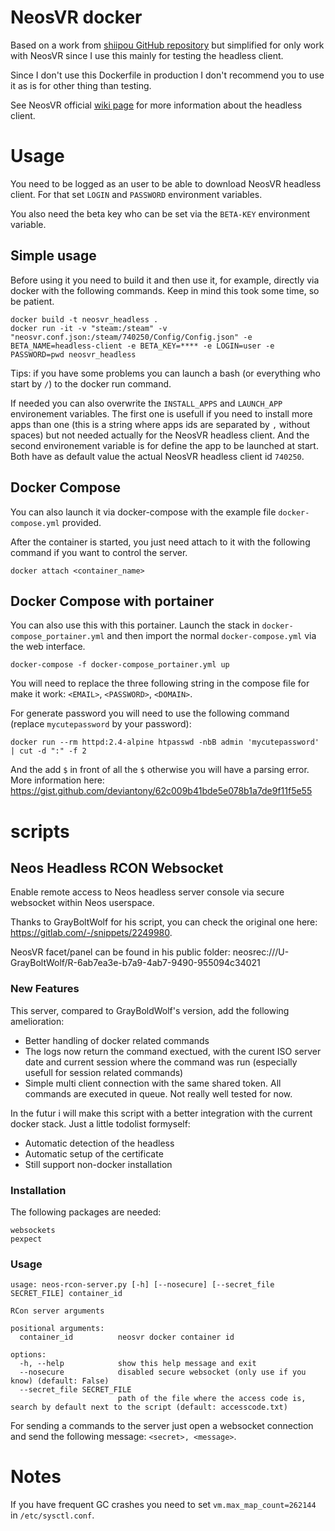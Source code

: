 # NeosVR docker

Based on a work from
[shiipou GitHub repository](https://github.com/shiipou/steamcmd) but simplified
for only work with NeosVR since I use this mainly for testing the headless
client.

Since I don't use this Dockerfile in production I don't recommend you to use
it as is for other thing than testing.

See NeosVR official [wiki page](https://wiki.neos.com/Headless_Client/Server)
for more information about the headless client.

# Usage

You need to be logged as an user to be able to download NeosVR headless client.
For that set `LOGIN` and `PASSWORD` environment variables.

You also need the beta key who can be set via the `BETA-KEY` environment
variable.

## Simple usage

Before using it you need to build it and then use it, for example,  directly
via docker with the following commands. Keep in mind this took some time, so be
patient.

```
docker build -t neosvr_headless .
docker run -it -v "steam:/steam" -v "neosvr.conf.json:/steam/740250/Config/Config.json" -e BETA_NAME=headless-client -e BETA_KEY=**** -e LOGIN=user -e PASSWORD=pwd neosvr_headless
```

Tips: if you have some problems you can launch a bash (or everything who start
by `/`) to the docker run command.

If needed you can also overwrite the `INSTALL_APPS` and `LAUNCH_APP`
environement variables. The first one is usefull if you need to install more
apps than one (this is a string where apps ids are separated by `,` without
spaces) but not needed actually for the NeosVR headless client. And the second
environement variable is for define the app to be launched at start. Both have
as default value the actual NeosVR headless client id `740250`.

## Docker Compose

You can also launch it via docker-compose with the example file
`docker-compose.yml` provided.

After the container is started, you just need attach to it with the following
command if you want to control the server.

```
docker attach <container_name>
```

## Docker Compose with portainer

You can also use this with this portainer. Launch the stack in
`docker-compose_portainer.yml` and then import the normal
`docker-compose.yml` via the web interface.

```
docker-compose -f docker-compose_portainer.yml up
```

You will need to replace the three following string in the compose file for
make it work: `<EMAIL>`, `<PASSWORD>`, `<DOMAIN>`.

For generate password you will need to use the following command (replace `mycutepassword` by your password):

```
docker run --rm httpd:2.4-alpine htpasswd -nbB admin 'mycutepassword' | cut -d ":" -f 2
```

And the add `$` in front of all the `$` otherwise you will have a parsing error.
More information here: https://gist.github.com/deviantony/62c009b41bde5e078b1a7de9f11f5e55

# scripts

## Neos Headless RCON Websocket

Enable remote access to Neos headless server console via secure websocket within Neos userspace.

Thanks to GrayBoltWolf for his script, you can check the original one here: https://gitlab.com/-/snippets/2249980.

NeosVR facet/panel can be found in his public folder: neosrec:///U-GrayBoltWolf/R-6ab7ea3e-b7a9-4ab7-9490-955094c34021

### New Features

This server, compared to GrayBoldWolf's version, add the following
amelioration:

- Better handling of docker related commands
- The logs now return the command exectued, with the curent ISO server date and
  current session where the command was run (especially usefull for session
  related commands)
- Simple multi client connection with the same shared token. All commands are
  executed in queue. Not really well tested for now.

In the futur i will make this script with a better integration with the current docker stack. Just a little todolist formyself:

- Automatic detection of the headless
- Automatic setup of the certificate
- Still support non-docker installation

### Installation

The following packages are needed:

```
websockets
pexpect
```

### Usage

```
usage: neos-rcon-server.py [-h] [--nosecure] [--secret_file SECRET_FILE] container_id

RCon server arguments

positional arguments:
  container_id          neosvr docker container id

options:
  -h, --help            show this help message and exit
  --nosecure            disabled secure websocket (only use if you know) (default: False)
  --secret_file SECRET_FILE
                        path of the file where the access code is, search by default next to the script (default: accesscode.txt)
```

For sending a commands to the server just open a websocket connection and
send the following message: `<secret>, <message>`.

# Notes

If you have frequent GC crashes you need to set `vm.max_map_count=262144` in
`/etc/sysctl.conf`.
